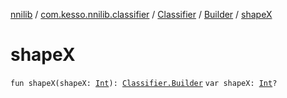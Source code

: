 [nnilib](../../../index.md) / [com.kesso.nnilib.classifier](../../index.md) / [Classifier](../index.md) / [Builder](index.md) / [shapeX](./shape-x.md)

# shapeX

`fun shapeX(shapeX: `[`Int`](https://kotlinlang.org/api/latest/jvm/stdlib/kotlin/-int/index.html)`): `[`Classifier.Builder`](index.md)
`var shapeX: `[`Int`](https://kotlinlang.org/api/latest/jvm/stdlib/kotlin/-int/index.html)`?`